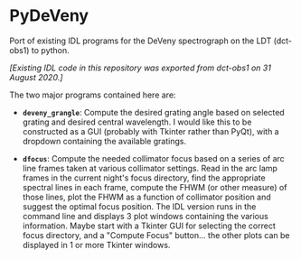 # PyDeVeny
Port of existing IDL programs for the DeVeny spectrograph on the LDT (dct-obs1) to python.  

*[Existing IDL code in this repository was exported from dct-obs1 on 31 August 2020.]*

The two major programs contained here are:

   - **`deveny_grangle`**: Compute the desired grating angle based on selected grating and desired central wavelength.  I would like this to be constructed as a GUI (probably with Tkinter rather than PyQt), with a dropdown containing the available gratings.

   - **`dfocus`**: Compute the needed collimator focus based on a series of arc line frames taken at various collimator settings.  Read in the arc lamp frames in the current night's focus directory, find the appropriate spectral lines in each frame, compute the FHWM (or other measure) of those lines, plot the FHWM as a function of collimator position and suggest the optimal focus position.  The IDL version runs in the command line and displays 3 plot windows containing the various information.  Maybe start with a Tkinter GUI for selecting the correct focus directory, and a "Compute Focus" button... the other plots can be displayed in 1 or more Tkinter windows.
    

